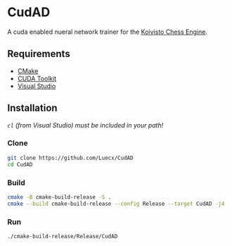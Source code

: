 # CudAD

A cuda enabled nueral network trainer for the [Koivisto Chess Engine](https://github.com/Luecx/Koivisto).

## Requirements

- [CMake](https://cmake.org/)
- [CUDA Toolkit](https://developer.nvidia.com/cuda-toolkit)
- [Visual Studio](https://visualstudio.microsoft.com/downloads/)

## Installation

*`cl` (from Visual Studio) must be included in your path!*

### Clone

```bash
git clone https://github.com/Luecx/CudAD
cd CudAD
```

### Build

```bash
cmake -B cmake-build-release -S .
cmake --build cmake-build-release --config Release --target CudAD -j4
```
### Run

```bash
./cmake-build-release/Release/CudAD
```
